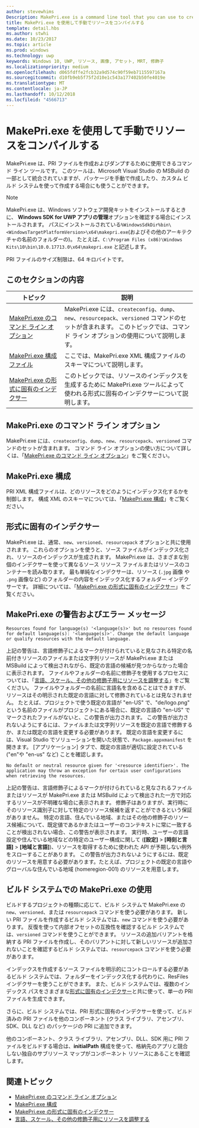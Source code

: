 ```yaml
---
author: stevewhims
Description: MakePri.exe is a command line tool that you can use to create and dump PRI files. It is integrated as part of MSBuild within Microsoft Visual Studio, but it could be useful to you for creating packages manually or with a custom build system.
title: MakePri.exe を使用して手動でリソースをコンパイルする
template: detail.hbs
ms.author: stwhi
ms.date: 10/23/2017
ms.topic: article
ms.prod: windows
ms.technology: uwp
keywords: Windows 10, UWP, リソース, 画像, アセット, MRT, 修飾子
ms.localizationpriority: medium
ms.openlocfilehash: d065fdffe2fcb32a9d574c90f59eb7115597167a
ms.sourcegitcommit: d10fb9eb5f75f2d10e1c543a177402b50fe4019e
ms.translationtype: MT
ms.contentlocale: ja-JP
ms.lasthandoff: 10/12/2018
ms.locfileid: "4566713"
---
```

# <a name="compile-resources-manually-with-makepriexe"></a>MakePri.exe を使用して手動でリソースをコンパイルする

MakePri.exe は、PRI ファイルを作成およびダンプするために使用できるコマンド ライン ツールです。 このツールは、Microsoft Visual Studio の MSBuild の一部として統合されていますが、パッケージを手動で作成したり、カスタム ビルド システムを使って作成する場合にも使うことができます。

> [!NOTE]
> MakePri.exe は、Windows ソフトウェア開発キットをインストールするときに、 **Windows SDK for UWP アプリの管理**オプションを確認する場合にインストールされます。 パスにインストールされている`%WindowsSdkDir%bin\<WindowsTargetPlatformVersion>\x64\makepri.exe`(およびその他のアーキテクチャの名前のフォルダーの)。 たとえば、`C:\Program Files (x86)\Windows Kits\10\bin\10.0.17713.0\x64\makepri.exe` と記述します。

PRI ファイルのサイズ制限は、64 キロバイトです。

## <a name="in-this-section"></a>このセクションの内容
|トピック|説明|
|-|-|
| [MakePri.exe のコマンド ライン オプション](makepri-exe-command-options.md) | MakePri.exe には、`createconfig`、`dump`、`new`、`resourcepack`、`versioned` コマンドのセットが含まれます。 このトピックでは、コマンド ライン オプションの使用について説明します。 |
| [MakePri.exe 構成ファイル](makepri-exe-configuration.md) | ここでは、MakePri.exe XML 構成ファイルのスキーマについて説明します。 |
| [MakePri.exe の形式に固有のインデクサー](makepri-exe-format-specific-indexers.md) | このトピックでは、リソースのインデックスを生成するために MakePri.exe ツールによって使われる形式に固有のインデクサーについて説明します。 |

## <a name="makepriexe-command-line-options"></a>MakePri.exe のコマンド ライン オプション

MakePri.exe には、`createconfig`、`dump`、`new`、`resourcepack`、`versioned` コマンドのセットが含まれます。 コマンド ライン オプションの使い方について詳しくは、「[MakePri.exe のコマンド ライン オプション](makepri-exe-command-options.md)」をご覧ください。

## <a name="makepriexe-configuration"></a>MakePri.exe 構成

PRI XML 構成ファイルは、どのリソースをどのようにインデックス化するかを制御します。 構成 XML のスキーマについては、「[MakePri.exe 構成](makepri-exe-configuration.md)」をご覧ください。

## <a name="format-specific-indexers"></a>形式に固有のインデクサー

MakePri.exe は、通常、`new`、`versioned`、`resourcepack` オプションと共に使用されます。 これらのオプションを使うと、ソース ファイルがインデックス化され、リソースのインデックスが生成されます。 MakePri.exe は、さまざまな別個のインデクサーを使って異なるソース リソース ファイルまたはリソースのコンテナーを読み取ります。 最も単純なインデクサーは、リソース (`.jpg` 画像 や `.png` 画像など) のフォルダーの内容をインデックス化するフォルダー インデクサーです。 詳細については、「[MakePri.exe の形式に固有のインデクサー](makepri-exe-format-specific-indexers.md)」をご覧ください。

## <a name="makepriexe-warnings-and-error-messages"></a>MakePri.exe の警告およびエラー メッセージ

```
Resources found for language(s) '<language(s)>' but no resources found for default language(s): '<language(s)>'. Change the default language or qualify resources with the default language.
```

上記の警告は、言語修飾子によるマークが付けられていると見なされる特定の名前付きリソースのファイルまたは文字列リソースが MakePri.exe または MSBuild によって検出されながら、既定の言語の候補が見つからなかった場合に表示されます。 ファイルやフォルダーの名前に修飾子を使用するプロセスについては、「[言語、スケール、その他の修飾子用にリソースを調整する](tailor-resources-lang-scale-contrast.md)」をご覧ください。 ファイルやフォルダーの名前に言語名を含めることはできますが、リソースはその明示された既定の言語に対して修飾されているとは見なされません。 たとえば、プロジェクトで使う既定の言語が "en-US" で、"de/logo.png" という名前のファイルがプロジェクトにある場合に、既定の言語の "en-US" でマークされたファイルがないと、この警告が出力されます。 この警告が出力されないようにするには、ファイルまたは文字列リソースを既定の言語で修飾するか、または既定の言語を変更する必要があります。 既定の言語を変更するには、Visual Studio でソリューションを開いた状態で、`Package.appxmanifest` を開きます。 [アプリケーション] タブで、既定の言語が適切に設定されている ("en"や "en-us" など) ことを確認します。

```
No default or neutral resource given for '<resource identifier>'. The application may throw an exception for certain user configurations when retrieving the resources.
```

上記の警告は、言語修飾子によるマークが付けられていると見なされるファイルまたはリソースが MakePri.exe または MSBuild によって検出された一方で対応するリソースが不明確な場合に表示されます。 修飾子はありますが、実行時にそのリソース識別子に対して特定のリソース候補を返すことができるという保証がありません。 特定の言語、住んでいる地域、またはその他の修飾子のリソース候補について、既定値であるかまたはユーザーのコンテキストに常に一致することが検出されない場合、この警告が表示されます。 実行時、ユーザーの言語設定や住んでいる地域などの特定のユーザー構成に関して (**[設定]** > **[時刻と言語]** > **[地域と言語]**)、リソースを取得するために使われた API が予期しない例外をスローすることがあります。 この警告が出力されないようにするには、既定のリソースを用意する必要があります。たとえば、プロジェクトの既定の言語やグローバルな住んでいる地域 (homeregion-001) のリソースを用意します。

## <a name="using-makepriexe-in-a-build-system"></a>ビルド システムでの MakePri.exe の使用

ビルドするプロジェクトの種類に応じて、ビルド システムで MakePri.exe の `new`、`versioned`、または `resourcepack` コマンドを使う必要があります。 新しい PRI ファイルを作成するビルド システムでは、`new` コマンドを使う必要があります。 反復を使って内部オフセットの互換性を確認するビルド システムでは、`versioned` コマンドを使うことができます。 リソースの追加バリアントを格納する PRI ファイルを作成し、そのバリアントに対して新しいリソースが追加されないことを確認するビルド システムでは、`resourcepack` コマンドを使う必要があります。

インデックスを作成するソース ファイルを明示的にコントロールする必要があるビルド システムでは、フォルダーをインデックス化する代わりに、ResFiles インデクサーを使うことができます。 また、ビルド システムでは、複数のインデックス パスをさまざまな[形式に固有のインデクサー](makepri-exe-format-specific-indexers.md)と共に使って、単一の PRI ファイルを生成できます。

さらに、ビルド システムでは、PRI 形式に固有のインデクサーを使って、ビルド済みの PRI ファイルを他のコンポーネント (クラス ライブラリ、アセンブリ、SDK、DLL など) のパッケージの PRI に追加できます。

他のコンポーネント、クラス ライブラリ、アセンブリ、DLL、SDK 用に PRI ファイルをビルドする場合は、**initialPath** 構成を使って、格納先のアプリと競合しない独自のサブリソース マップがコンポーネント リソースにあることを確認します。

## <a name="related-topics"></a>関連トピック
* [MakePri.exe のコマンド ライン オプション](makepri-exe-command-options.md)
* [MakePri.exe 構成](makepri-exe-configuration.md)
* [MakePri.exe の形式に固有のインデクサー](makepri-exe-format-specific-indexers.md)
* [言語、スケール、その他の修飾子用にリソースを調整する](tailor-resources-lang-scale-contrast.md)
